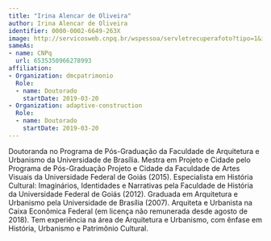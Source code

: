 ```yaml
---
title: "Irina Alencar de Oliveira"
author: Irina Alencar de Oliveira
identifier: 0000-0002-6649-263X
image: http://servicosweb.cnpq.br/wspessoa/servletrecuperafoto?tipo=1&id=K4840411Y6
sameAs:
- name: CNPq
  url: 6535350966278993
affiliation:
- Organization: dmcpatrimonio
  Role:
  - name: Doutorado
    startDate: 2019-03-20
- Organization: adaptive-construction
  Role:
  - name: Doutorado
    startDate: 2019-03-20
---
```


Doutoranda no Programa de Pós-Graduação da Faculdade de Arquitetura e
Urbanismo da Universidade de Brasília. Mestra em Projeto e Cidade pelo
Programa de Pós-Graduação Projeto e Cidade da Faculdade de Artes Visuais
da Universidade Federal de Goiás (2015). Especialista em História
Cultural: Imaginários, Identidades e Narrativas pela Faculdade de
História da Universidade Federal de Goiás (2012). Graduada em
Arquitetura e Urbanismo pela Universidade de Brasília (2007). Arquiteta
e Urbanista na Caixa Econômica Federal (em licença não remunerada desde
agosto de 2018). Tem experiência na área de Arquitetura e Urbanismo, com
ênfase em História, Urbanismo e Patrimônio Cultural. 

